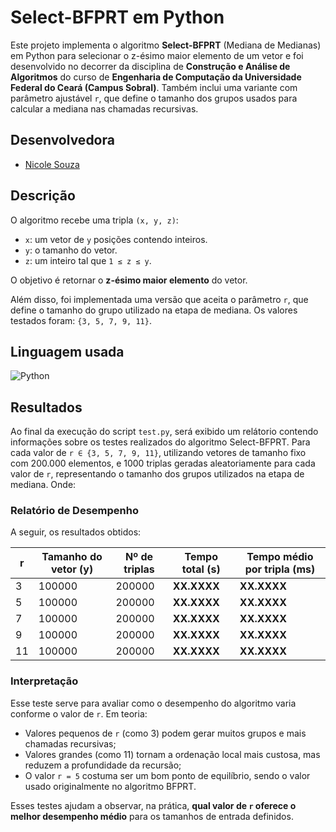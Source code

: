 # Select-BFPRT em Python

Este projeto implementa o algoritmo **Select-BFPRT** (Mediana de Medianas) em Python para selecionar o z-ésimo maior elemento de um vetor e foi desenvolvido no decorrer da disciplina de **Construção e Análise de Algoritmos** do curso de **Engenharia de Computação da Universidade Federal do Ceará (Campus Sobral)**. Também inclui uma variante com parâmetro ajustável `r`, que define o tamanho dos grupos usados para calcular a mediana nas chamadas recursivas.

## Desenvolvedora
- [Nicole Souza](https://github.com/nicolesouzab) 

## Descrição

O algoritmo recebe uma tripla `(x, y, z)`:

- `x`: um vetor de `y` posições contendo inteiros.
- `y`: o tamanho do vetor.
- `z`: um inteiro tal que `1 ≤ z ≤ y`.

O objetivo é retornar o **z-ésimo maior elemento** do vetor.

Além disso, foi implementada uma versão que aceita o parâmetro `r`, que define o tamanho do grupo utilizado na etapa de mediana. Os valores testados foram: `{3, 5, 7, 9, 11}`.

## Linguagem usada

![Python](https://img.shields.io/badge/Python-14354C?style=flat&logo=python&logoColor=white)

## Resultados

Ao final da execução do script `test.py`, será exibido um relátorio contendo informações sobre os testes realizados do algoritmo Select-BFPRT. Para cada valor de `r ∈ {3, 5, 7, 9, 11}`, utilizando vetores de tamanho fixo com 200.000 elementos, e 1000 triplas geradas aleatoriamente para cada valor de `r`, representando o tamanho dos grupos utilizados na etapa de mediana.
Onde:

### Relatório de Desempenho

A seguir, os resultados obtidos:

| r  | Tamanho do vetor (y) | Nº de triplas   | Tempo total (s)  | Tempo médio por tripla (ms)  |
|----|----------------------|-----------------|------------------|------------------------------|
| 3  | 100000               | 200000          | **XX.XXXX**      | **XX.XXXX**                  |
| 5  | 100000               | 200000          | **XX.XXXX**      | **XX.XXXX**                  |
| 7  | 100000               | 200000          | **XX.XXXX**      | **XX.XXXX**                  |
| 9  | 100000               | 200000          | **XX.XXXX**      | **XX.XXXX**                  |
| 11 | 100000               | 200000          | **XX.XXXX**      | **XX.XXXX**                  |

### Interpretação

Esse teste serve para avaliar como o desempenho do algoritmo varia conforme o valor de `r`. Em teoria:

- Valores pequenos de `r` (como 3) podem gerar muitos grupos e mais chamadas recursivas;
- Valores grandes (como 11) tornam a ordenação local mais custosa, mas reduzem a profundidade da recursão;
- O valor `r = 5` costuma ser um bom ponto de equilíbrio, sendo o valor usado originalmente no algoritmo BFPRT.

Esses testes ajudam a observar, na prática, **qual valor de `r` oferece o melhor desempenho médio** para os tamanhos de entrada definidos.
